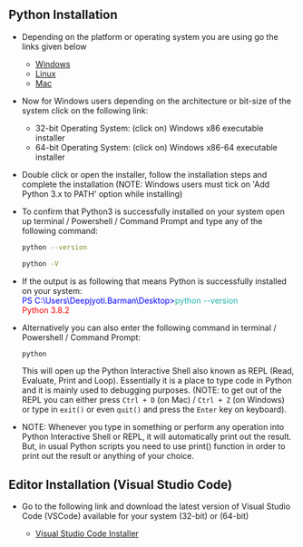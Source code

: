 ## Python Installation

- Depending on the platform or operating system you are using go the links given below
  - [Windows](https://www.python.org/downloads/windows/ "Python3 Download for Windows")
  - [Linux](https://www.python.org/downloads/source/ "Python3 Download for Linux")
  - [Mac](https://www.python.org/downloads/mac-osx/ "Python3 Download for Mac")
- Now for Windows users depending on the architecture or bit-size of the system click on the following link:
  - 32-bit Operating System: (click on) Windows x86 executable installer
  - 64-bit Operating System: (click on) Windows x86-64 executable installer
- Double click or open the installer, follow the installation steps and complete the installation (NOTE: Windows users must tick on 'Add Python 3.x to PATH' option while installing)
- To confirm that Python3 is successfully installed on your system open up terminal / Powershell / Command Prompt and type any of the following command:

  ```bash
  python --version
  ```
  ```bash
  python -V
  ```
- If the output is as following that means Python is successfully installed on your system:
<br><span style='color: blue'>PS C:\Users\Deepjyoti.Barman\Desktop></span><span style='color: lightseagreen'>python --version</span>
<br><span style='color: red'>Python 3.8.2</span>

- Alternatively you can also enter the following command in terminal / Powershell / Command Prompt:
    ```bash
  python
  ```
   This will open up the Python Interactive Shell also known as REPL (Read, Evaluate, Print and Loop). Essentially it is a place to type code in Python and it is mainly used to debugging purposes. (NOTE: to get out of the REPL you can either press ```Ctrl + D``` (on Mac) / ```Ctrl + Z``` (on Windows) or type in ```exit()``` or even ```quit()``` and press the ```Enter``` key on keyboard).
- NOTE: Whenever you type in something or perform any operation into Python Interactive Shell or REPL, it will automatically print out the result. But, in usual Python scripts you need to use print() function in order to print out the result or anything of your choice.

## Editor Installation (Visual Studio Code)

- Go to the following link and download the latest version of Visual Studio Code (VSCode) available for your system (32-bit) or (64-bit)
  
  - [Visual Studio Code Installer](https://code.visualstudio.com/download)